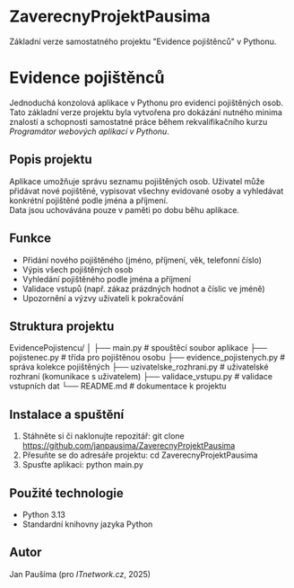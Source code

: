 # ZaverecnyProjektPausima
Základní verze samostatného projektu "Evidence pojištěnců" v Pythonu.

# Evidence pojištěnců
Jednoduchá konzolová aplikace v Pythonu pro evidenci pojištěných osob.
Tato základní verze projektu byla vytvořena pro dokázání nutného minima znalostí a schopnosti samostatné práce během rekvalifikačního kurzu *Programátor webových aplikací v Pythonu*.

## Popis projektu
Aplikace umožňuje správu seznamu pojištěných osob. Uživatel může přidávat nové pojištěné, vypisovat všechny evidované osoby a vyhledávat konkrétní pojištěné podle jména a příjmení.  
Data jsou uchovávána pouze v paměti po dobu běhu aplikace.

## Funkce
- Přidání nového pojištěného (jméno, příjmení, věk, telefonní číslo)
- Výpis všech pojištěných osob
- Vyhledání pojištěného podle jména a příjmení
- Validace vstupů (např. zákaz prázdných hodnot a číslic ve jméně)
- Upozornění a výzvy uživateli k pokračování

## Struktura projektu
EvidencePojistencu/
│
├── main.py                      # spouštěcí soubor aplikace
├── pojistenec.py                # třída pro pojištěnou osobu
├── evidence_pojistenych.py      # správa kolekce pojištěných
├── uzivatelske_rozhrani.py      # uživatelské rozhraní (komunikace s uživatelem)
├── validace_vstupu.py           # validace vstupních dat
└── README.md                    # dokumentace k projektu

## Instalace a spuštění
1. Stáhněte si či naklonujte repozitář:
   git clone https://github.com/janpausima/ZaverecnyProjektPausima
2. Přesuňte se do adresáře projektu:
   cd ZaverecnyProjektPausima
3. Spusťte aplikaci:
   python main.py

## Použité technologie
- Python 3.13
- Standardní knihovny jazyka Python

## Autor
Jan Paušíma (pro *ITnetwork.cz*, 2025)
